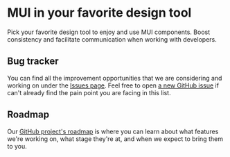 # MUI in your favorite design tool

Pick your favorite design tool to enjoy and use MUI components. Boost consistency and facilitate communication when working with developers.

## Bug tracker

You can find all the improvement opportunities that we are considering and working on under the [Issues page](https://github.com/mui-org/mui-design-kits/issues).
Feel free to open [a new GitHub issue](https://github.com/mui-org/mui-design-kits/issues/new) if can't already find the pain point you are facing in this list.

## Roadmap

Our [GitHub project's roadmap](https://github.com/mui-org/mui-design-kits/projects/1) is where you can learn about what features we're working on, what stage they're at, and when we expect to bring them to you.
